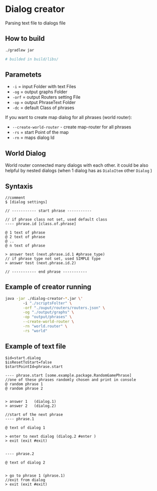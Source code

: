 # Dialog creator 

Parsing text file to dialogs file

## How to build 
```bash 
./gradlew jar 

# builded in build/libs/
```

## Parametets

* `-i` = input Folder with text Files
* `-og` = output graphs  Folder  
* `-orf` = output Routers setting File 
* `-op` = output PhraseText Folder
* `-dc` = default Class of phrases


If you want to create map dialog for all phrases (world router): 
* `--create-world-router` - create map-router for all phrases
* `-rs` = start Point of the map
* `-rn`  = maps dialog Id 

## World Dialog 

World router connected many dialogs with each other. it could be also helpful 
by nested dialogs (when 1 dialog has as `DialoItem` other `Dialog` ) 

## Syntaxis 

```
//comment
$ [dialog settings]  

// ----------- start phrase ----------- 

// if phrase class not set, used default class
---- phrase.id [class.of.phrase]

@ 1 text of phrase
@ 2 text of phrase
@ ..
@ n text of phrase

> answer test (next.phrase.id.1 #phrase_type)
// if phrase type not set, used SIMPLE type
> answer test (next.phrase.id.2)  

// ----------- end phrase ----------- 
```

## Example of creator running

``` bash
java -jar ./dialog-creator-*.jar \'
        -i "./scriptsFolter" \
        -orf "./ouput/routers/routers.json" \
        -og "./output/graphs" \
        -op "output/phrases" \
        --create-world-router \
        -rn "world.router" \
        -rs "world"
```

## Example of text file 

```text
$id=start.dialog
$isResetToStart=false
$startPointId=phrase.start

---- phrase.start [some.example.package.RandomGamePhrase]
//one of these phrases randomly chosen and print in console 
@ random phrase 1
@ random phrase 2


> answer 1   (dialog.1)
> answer 2   (dialog.2)

//start of the next phrase  
---- phrase.1 

@ text of dialog 1

> enter to next dialog (dialog.2 #enter )
> exit (exit #exit) 


---- phrase.2 

@ text of dialog 2


> go to phrase 1 (phrase.1)
//exit from dialog
> exit (exit #exit) 

```
 
 




